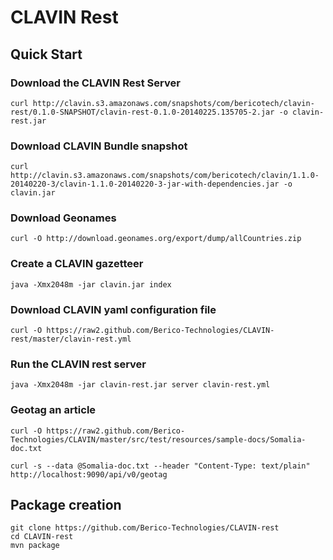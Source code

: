 CLAVIN Rest
===========

## Quick Start 

### Download the CLAVIN Rest Server 

    curl http://clavin.s3.amazonaws.com/snapshots/com/bericotech/clavin-rest/0.1.0-SNAPSHOT/clavin-rest-0.1.0-20140225.135705-2.jar -o clavin-rest.jar 

### Download CLAVIN Bundle snapshot 

    curl http://clavin.s3.amazonaws.com/snapshots/com/bericotech/clavin/1.1.0-20140220-3/clavin-1.1.0-20140220-3-jar-with-dependencies.jar -o clavin.jar 

### Download Geonames 
  
    curl -O http://download.geonames.org/export/dump/allCountries.zip

### Create a CLAVIN gazetteer 

    java -Xmx2048m -jar clavin.jar index

### Download CLAVIN yaml configuration file 

    curl -O https://raw2.github.com/Berico-Technologies/CLAVIN-rest/master/clavin-rest.yml 

### Run the CLAVIN rest server 

    java -Xmx2048m -jar clavin-rest.jar server clavin-rest.yml 

### Geotag an article  

    curl -O https://raw2.github.com/Berico-Technologies/CLAVIN/master/src/test/resources/sample-docs/Somalia-doc.txt

    curl -s --data @Somalia-doc.txt --header "Content-Type: text/plain" http://localhost:9090/api/v0/geotag



## Package creation 

    git clone https://github.com/Berico-Technologies/CLAVIN-rest
    cd CLAVIN-rest
    mvn package 


